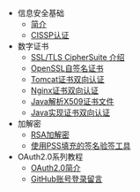 * 信息安全基础
  * [简介](markdown/信息安全/简介.md)
  * [CISSP认证](markdown/信息安全/CISSP认证.md)
* 数字证书
  * [SSL/TLS CipherSuite 介绍](markdown/信息安全/Certificate/CipherSuite.md)
  * [OpenSSL自签名证书](markdown/信息安全/Certificate/OpenSSL自签名证书.md)
  * [Tomcat证书双向认证](markdown/信息安全/Certificate/Tomcat证书双向认证.md)
  * [Nginx证书双向认证](markdown/信息安全/Certificate/Nginx证书双向认证.md)
  * [Java解析X509证书文件](markdown/信息安全/Certificate/Java解析X509证书文件.md)
  * [Java实现证书双向认证](markdown/信息安全/Certificate/Java实现证书双向认证.md)
* 加解密
  * [RSA加解密](markdown/信息安全/Crypto/RSA加解密.md)
  * [使用PSS填充的签名验签工具](markdown/信息安全/Crypto/使用PSS填充的签名验签工具.md)
* OAuth2.0系列教程
  * [OAuth2.0简介](markdown/信息安全/OAuth2/OAuth2.0简介.md)
  * [GitHub账号登录留言](markdown/信息安全/OAuth2/GitHub账号登录留言.md)


